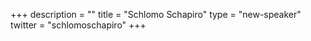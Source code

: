 +++
description = ""
title = "Schlomo Schapiro"
type = "new-speaker"
twitter = "schlomoschapiro"
+++